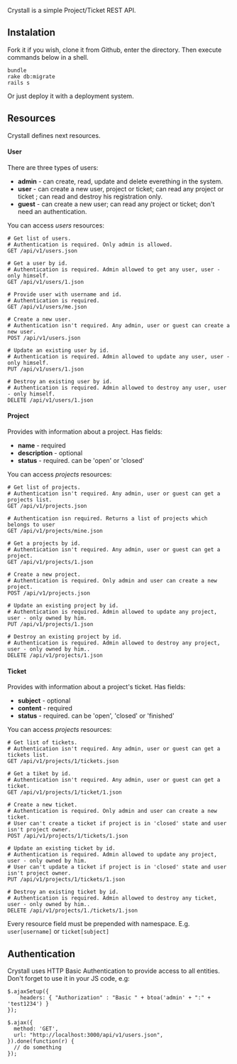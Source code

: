 Crystall is a simple Project/Ticket REST API.

## Instalation

Fork it if you wish, clone it from Github, enter the directory. Then execute commands below in a shell.

```
bundle
rake db:migrate
rails s
```

Or just deploy it with a deployment system.

## Resources

Crystall defines next resources.

#### User

There are three types of users:

* **admin** - can create, read, update and delete everething in the system.
* **user** - can create a new user, project or ticket; can read any project or ticket ; can read and destroy his registration only.
* **guest** - can create a new user; can read any project or ticket; don't need an authentication.

You can access *users* resources:

```
# Get list of users.
# Authentication is required. Only admin is allowed.
GET /api/v1/users.json

# Get a user by id.
# Authentication is required. Admin allowed to get any user, user - only himself.
GET /api/v1/users/1.json 

# Provide user with username and id.
# Authentication is required.
GET /api/v1/users/me.json 

# Create a new user.
# Authentication isn't required. Any admin, user or guest can create a new user.
POST /api/v1/users.json

# Update an existing user by id.
# Authentication is required. Admin allowed to update any user, user - only himself.
PUT /api/v1/users/1.json

# Destroy an existing user by id.
# Authentication is required. Admin allowed to destroy any user, user - only himself.
DELETE /api/v1/users/1.json
```

#### Project

Provides with information about a project. Has fields:

* **name** - required
* **description** - optional
* **status** - required. can be 'open' or 'closed'

You can access *projects* resources:

```
# Get list of projects.
# Authentication isn't required. Any admin, user or guest can get a projects list.
GET /api/v1/projects.json

# Authentication isn required. Returns a list of projects which belongs to user
GET /api/v1/projects/mine.json

# Get a projects by id.
# Authentication isn't required. Any admin, user or guest can get a project.
GET /api/v1/projects/1.json 

# Create a new project.
# Authentication is required. Only admin and user can create a new project.
POST /api/v1/projects.json

# Update an existing project by id.
# Authentication is required. Admin allowed to update any project, user - only owned by him.
PUT /api/v1/projects/1.json

# Destroy an existing project by id.
# Authentication is required. Admin allowed to destroy any project, user - only owned by him..
DELETE /api/v1/projects/1.json
```

#### Ticket

Provides with information about a project's ticket. Has fields:

* **subject** - optional
* **content** - required
* **status** - required. can be 'open', 'closed' or 'finished'

You can access *projects* resources:

```
# Get list of tickets.
# Authentication isn't required. Any admin, user or guest can get a tickets list.
GET /api/v1/projects/1/tickets.json

# Get a tiket by id.
# Authentication isn't required. Any admin, user or guest can get a ticket.
GET /api/v1/projects/1/ticket/1.json 

# Create a new ticket.
# Authentication is required. Only admin and user can create a new ticket.
# User can't create a ticket if project is in 'closed' state and user isn't project owner.
POST /api/v1/projects/1/tickets/1.json

# Update an existing ticket by id.
# Authentication is required. Admin allowed to update any project, user - only owned by him.
# User can't update a ticket if project is in 'closed' state and user isn't project owner.
PUT /api/v1/projects/1/tickets/1.json

# Destroy an existing ticket by id.
# Authentication is required. Admin allowed to destroy any ticket, user - only owned by him..
DELETE /api/v1/projects/1./tickets/1.json
```

Every resource field must be prepended with namespace. E.g. `user[username]` or `ticket[subject]`

## Authentication

Crystall uses HTTP Basic Authentication to provide access to all entities. Don't forget to use it in your JS code, e.g:

```
$.ajaxSetup({
    headers: { "Authorization" : "Basic " + btoa('admin' + ":" + 'test1234') }
});

$.ajax({
  method: 'GET', 
  url: "http://localhost:3000/api/v1/users.json",
}).done(function(r) {
  // do something
});
```

